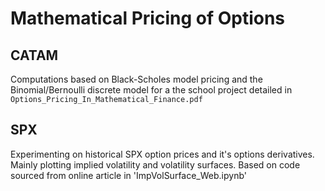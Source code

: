 # Mathematical Pricing of Options
<!-- PROJECT LOGO -->
## CATAM
Computations based on Black-Scholes model pricing and the Binomial/Bernoulli discrete model for a the school project detailed in `Options_Pricing_In_Mathematical_Finance.pdf`
## SPX
Experimenting on historical SPX option prices and it's options derivatives. Mainly plotting implied volatility and volatility surfaces. Based on code sourced from online article in 'ImpVolSurface_Web.ipynb'
